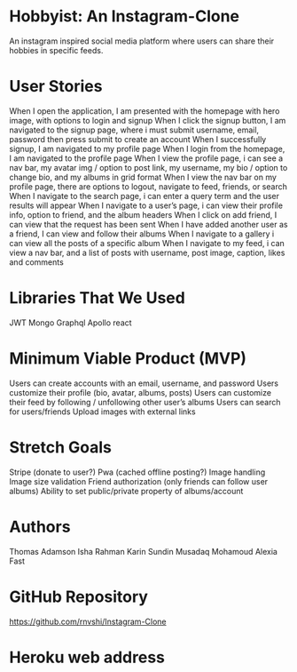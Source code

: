 # Hobbyist: An Instagram-Clone
An instagram inspired social media platform where users can share their hobbies in specific feeds.
# User Stories
When I open the application, I am presented with the homepage with hero image, with options to login and signup
When I click the signup button, I am navigated to the signup page, where i must submit username, email, password then press submit to create an account
When I successfully signup, I am navigated to my profile page
When I login from the homepage, I am navigated to the profile page
When I view the profile page, i can see a nav bar, my avatar img / option to post link, my username, my bio / option to change bio, and my albums in grid format
When I view the nav bar on my profile page, there are options to logout, navigate to feed, friends, or search
When I navigate to the search page, i can enter a query term and the user results will appear
When I navigate to a user’s page, i can view their profile info, option to friend, and the album headers
When I click on add friend, I can view that the request has been sent
When I have added another user as a friend, I can view and follow their albums
When I navigate to a gallery i can view all the posts of a specific album
When I navigate to my feed, i can view a nav bar, and a list of posts with username, post image, caption, likes and comments
# Libraries That We Used
JWT
Mongo
Graphql
Apollo
react
# Minimum Viable Product (MVP)
Users can create accounts with an email, username, and password
Users customize their profile (bio, avatar, albums, posts)
Users can customize their feed by following / unfollowing other user’s albums
Users can search for users/friends
Upload images with external links
# Stretch Goals
Stripe (donate to user?)
Pwa (cached offline posting?)
Image handling
Image size validation
Friend authorization (only friends can follow user albums)
Ability to set public/private property of albums/account
# Authors
Thomas Adamson
Isha Rahman
Karin Sundin
Musadaq Mohamoud
Alexia Fast
# GitHub Repository
https://github.com/rnvshi/Instagram-Clone 
# Heroku web address
